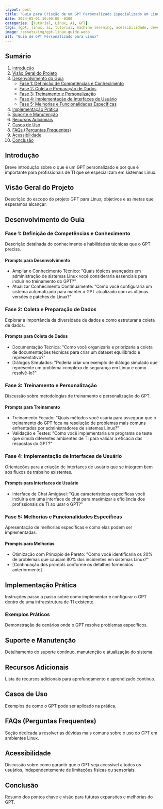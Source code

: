 ```yaml
---
layout: post
title: "Guia para Criação de um GPT Personalizado Especializado em Linux"
date: 2024-05-01 10:00:00 -0300
categories: [Tutorial, Linux, AI, GPT]
tags: [gpt, linux, ai, tutorial, machine learning, acessibilidade, devops]
image: /assets/img/gpt-linux-guide.webp
alt: "Guia de GPT Personalizado para Linux"
---
```


## Sumário

1. [Introdução](#introdução)
2. [Visão Geral do Projeto](#visão-geral-do-projeto)
3. [Desenvolvimento do Guia](#desenvolvimento-do-guia)
   - [Fase 1: Definição de Competências e Conhecimento](#fase-1-definição-de-competências-e-conhecimento)
   - [Fase 2: Coleta e Preparação de Dados](#fase-2-coleta-e-preparação-de-dados)
   - [Fase 3: Treinamento e Personalização](#fase-3-treinamento-e-personalização)
   - [Fase 4: Implementação de Interfaces de Usuário](#fase-4-implementação-de-interfaces-de-usuário)
   - [Fase 5: Melhorias e Funcionalidades Específicas](#fase-5-melhorias-e-funcionalidades-específicas)
4. [Implementação Prática](#implementação-prática)
5. [Suporte e Manutenção](#suporte-e-manutenção)
6. [Recursos Adicionais](#recursos-adicionais)
7. [Casos de Uso](#casos-de-uso)
8. [FAQs (Perguntas Frequentes)](#faqs-perguntas-frequentes)
9. [Acessibilidade](#acessibilidade)
10. [Conclusão](#conclusão)

## Introdução
Breve introdução sobre o que é um GPT personalizado e por que é importante para profissionais de TI que se especializam em sistemas Linux.

## Visão Geral do Projeto
Descrição do escopo do projeto GPT para Linux, objetivos e as metas que esperamos alcançar.

## Desenvolvimento do Guia

### Fase 1: Definição de Competências e Conhecimento
Descrição detalhada do conhecimento e habilidades técnicas que o GPT precisa.

#### Prompts para Desenvolvimento
- Ampliar o Conhecimento Técnico: "Quais tópicos avançados em administração de sistemas Linux você consideraria essenciais para incluir no treinamento do GPT?"
- Atualizar Conhecimento Continuamente: "Como você configuraria um sistema automatizado para manter o GPT atualizado com as últimas versões e patches do Linux?"

### Fase 2: Coleta e Preparação de Dados
Explorar a importância da diversidade de dados e como estruturar a coleta de dados.

#### Prompts para Coleta de Dados
- Documentação Técnica: "Como você organizaria e priorizaria a coleta de documentações técnicas para criar um dataset equilibrado e representativo?"
- Diálogos Simulados: "Poderia criar um exemplo de diálogo simulado que represente um problema complexo de segurança em Linux e como resolvê-lo?"

### Fase 3: Treinamento e Personalização
Discussão sobre metodologias de treinamento e personalização do GPT.

#### Prompts para Treinamento
- Treinamento Focado: "Quais métodos você usaria para assegurar que o treinamento do GPT foca na resolução de problemas mais comuns enfrentados por administradores de sistemas Linux?"
- Validação e Testes: "Como você implementaria um programa de teste que simula diferentes ambientes de TI para validar a eficácia das respostas do GPT?"

### Fase 4: Implementação de Interfaces de Usuário
Orientações para a criação de interfaces de usuário que se integrem bem aos fluxos de trabalho existentes.

#### Prompts para Interfaces de Usuário
- Interface de Chat Amigável: "Que características específicas você incluiria em uma interface de chat para maximizar a eficiência dos profissionais de TI ao usar o GPT?"

### Fase 5: Melhorias e Funcionalidades Específicas
Apresentação de melhorias específicas e como elas podem ser implementadas.

#### Prompts para Melhorias
- Otimização com Princípio de Pareto: "Como você identificaria os 20% de problemas que causam 80% dos incidentes em sistemas Linux?"
- [Continuação dos prompts conforme os detalhes fornecidos anteriormente]

## Implementação Prática
Instruções passo a passo sobre como implementar e configurar o GPT dentro de uma infraestrutura de TI existente.

### Exemplos Práticos
Demonstração de cenários onde o GPT resolve problemas específicos.

## Suporte e Manutenção
Detalhamento do suporte contínuo, manutenção e atualização do sistema.

## Recursos Adicionais
Lista de recursos adicionais para aprofundamento e aprendizado contínuo.

## Casos de Uso
Exemplos de como o GPT pode ser aplicado na prática.

## FAQs (Perguntas Frequentes)
Seção dedicada a resolver as dúvidas mais comuns sobre o uso do GPT em ambientes Linux.

## Acessibilidade
Discussão sobre como garantir que o GPT seja acessível a todos os usuários, independentemente de limitações físicas ou sensoriais.

## Conclusão
Resumo dos pontos chave e visão para futuras expansões e melhorias do GPT.